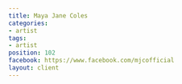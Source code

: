 ```yaml
---
title: Maya Jane Coles
categories:
- artist
tags:
- artist
position: 102
facebook: https://www.facebook.com/mjcofficial
layout: client
---
```


